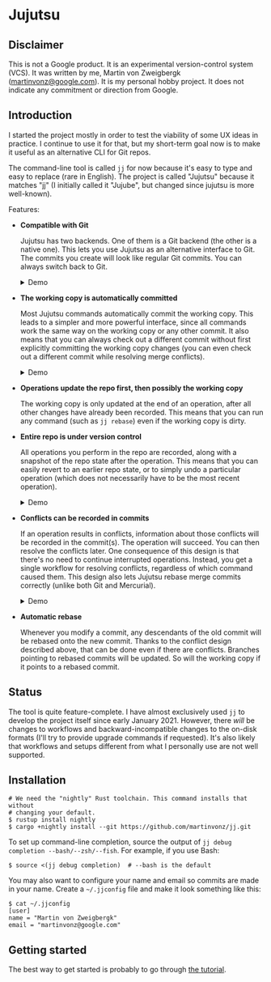 # Jujutsu


## Disclaimer

This is not a Google product. It is an experimental version-control system
(VCS). It was written by me, Martin von Zweigbergk (martinvonz@google.com). It
is my personal hobby project. It does not indicate any commitment or direction
from Google.


## Introduction

I started the project mostly in order to test the viability of some UX ideas in
practice. I continue to use it for that, but my short-term goal now is to make
it useful as an alternative CLI for Git repos.

The command-line tool is called `jj` for now because it's easy to type and easy
to replace (rare in English). The project is called "Jujutsu" because it matches
"jj" (I initially called it "Jujube", but changed since jujutsu is more
well-known).

Features:

 * **Compatible with Git**
   
   Jujutsu has two backends. One of them is a Git backend (the other is a
   native one). This lets you use Jujutsu as an alternative interface to Git.
   The commits you create will look like regular Git commits. You can always
   switch back to Git.
   
   <details>
   <summary>Demo</summary>
   <a href="https://asciinema.org/a/C5TKUes95yHCiGvtzkisDNGsz" target="_blank">
   <img src="https://asciinema.org/a/C5TKUes95yHCiGvtzkisDNGsz.svg" />
   </a>
   </details>

 * **The working copy is automatically committed**

   Most Jujutsu commands automatically commit the working copy. This leads to a
   simpler and more powerful interface, since all commands work the same way on
   the working copy or any other commit. It also means that you can always check
   out a different commit without first explicitly committing the working copy
   changes (you can even check out a different commit while resolving merge
   conflicts).

   <details>
   <summary>Demo</summary>
   <a href="https://asciinema.org/a/k2V5ePk89kQZg7HAGaELkl2qo" target="_blank">
   <img src="https://asciinema.org/a/k2V5ePk89kQZg7HAGaELkl2qo.svg" />
   </a>
   </details>

 * **Operations update the repo first, then possibly the working copy**

   The working copy is only updated at the end of an operation, after all other
   changes have already been recorded. This means that you can run any command
   (such as `jj rebase`) even if the working copy is dirty.

 * **Entire repo is under version control**

   All operations you perform in the repo are recorded, along with a snapshot of
   the repo state after the operation. This means that you can easily revert to
   an earlier repo state, or to simply undo a particular operation (which does
   not necessarily have to be the most recent operation).

   <details>
   <summary>Demo</summary>
   <a href="https://asciinema.org/a/JOYU6vHMAOS3zr4mfMIrA30CX" target="_blank">
   <img src="https://asciinema.org/a/JOYU6vHMAOS3zr4mfMIrA30CX.svg" />
   </a>
   </details>

 * **Conflicts can be recorded in commits**

   If an operation results in conflicts, information about those conflicts will
   be recorded in the commit(s). The operation will succeed. You can then
   resolve the conflicts later. One consequence of this design is that there's
   no need to continue interrupted operations. Instead, you get a single
   workflow for resolving conflicts, regardless of which command caused them.
   This design also lets Jujutsu rebase merge commits correctly (unlike both Git
   and Mercurial).

   <details>
   <summary>Demo</summary>
   <a href="https://asciinema.org/a/lW2iMTrvyEEsf2VJiHuAiHxdW" target="_blank">
   <img src="https://asciinema.org/a/lW2iMTrvyEEsf2VJiHuAiHxdW.svg" />
   </a>
   </details>

 * **Automatic rebase**

   Whenever you modify a commit, any descendants of the old commit will be
   rebased onto the new commit. Thanks to the conflict design described above,
   that can be done even if there are conflicts. Branches pointing to rebased
   commits will be updated. So will the working copy if it points to a rebased
   commit.


## Status ##

The tool is quite feature-complete. I have almost exclusively used `jj` to
develop the project itself since early January 2021. However, there *will* be
changes to workflows and backward-incompatible changes to the on-disk formats
(I'll try to provide upgrade commands if requested). It's also likely that
workflows and setups different from what I personally use are not well
supported. 


## Installation

```shell script
# We need the "nightly" Rust toolchain. This command installs that without
# changing your default.
$ rustup install nightly
$ cargo +nightly install --git https://github.com/martinvonz/jj.git
```

To set up command-line completion, source the output of 
`jj debug completion --bash/--zsh/--fish`. For example, if you use Bash:
```shell script
$ source <(jj debug completion)  # --bash is the default
```

You may also want to configure your name and email so commits are made in your
name. Create a `~/.jjconfig` file and make it look something like this:
```shell script
$ cat ~/.jjconfig
[user]
name = "Martin von Zweigbergk"
email = "martinvonz@google.com"
```


## Getting started

The best way to get started is probably to go through
[the tutorial](docs/tutorial.md).
